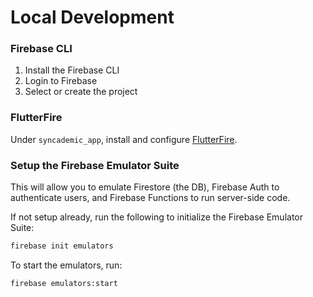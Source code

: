 # Local Development

### Firebase CLI
1. Install the Firebase CLI
2. Login to Firebase
3. Select or create the project


### FlutterFire
Under `syncademic_app`, install and configure [FlutterFire](https://firebase.google.com/docs/flutter/setup?platform=web).

### Setup the Firebase Emulator Suite
This will allow you to emulate Firestore (the DB), Firebase Auth to authenticate users, and Firebase Functions to run server-side code.

If not setup already, run the following to initialize the Firebase Emulator Suite:
```bash
firebase init emulators
```

To start the emulators, run:
```bash
firebase emulators:start
```


